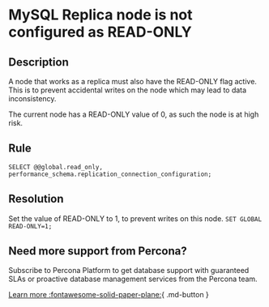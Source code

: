 # MySQL Replica node is not configured as READ-ONLY

## Description
A node that works as a replica must also have the READ-ONLY flag active. 
This is to prevent accidental writes on the node which may lead to data inconsistency.

The current node has a READ-ONLY value of 0, as such the node is at high risk. 



## Rule
`SELECT @@global.read_only, performance_schema.replication_connection_configuration;`


## Resolution
Set the value of READ-ONLY to 1, to prevent writes on this node.
`SET GLOBAL READ-ONLY=1;`

## Need more support from Percona?
Subscribe to Percona Platform to get database support with guaranteed SLAs or proactive database management services from the Percona team.

[Learn more :fontawesome-solid-paper-plane:]([https://www.percona.com/about-percona/contact](https://www.percona.com/software/percona-platform/subscription)?utm_source=pmm&utm_medium=banner&utm_campaign=advisors_readmore){ .md-button }
